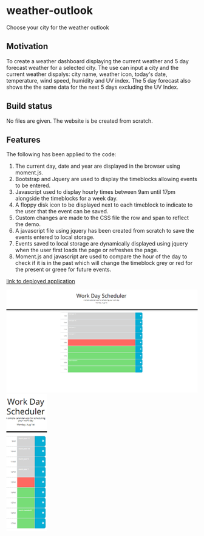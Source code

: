 # weather-outlook

Choose your city for the weather outlook

## Motivation

To create a weather dashboard displaying the current weather and 5 day forecast weather for a selected city. The use can input a city and the current weather dispalys: city name, weather icon, today's date, temperature, wind speed, humidity and UV index. The 5 day forecast also shows the the same data for the next 5 days excluding the UV Index.

## Build status

No files are given. The website is be created from scratch.

## Features

The following has been applied to the code:

1. The current day, date and year are displayed in the browser using moment.js.
2. Bootstrap and Jquery are used to display the timeblocks allowing events to be entered.
3. Javascript used to display hourly times between 9am until 17pm alongside the timeblocks for a week day.
4. A floppy disk icon to be displayed next to each timeblock to indicate to the user that the event can be saved.
5. Custom changes are made to the CSS file the row and span to reflect the demo.
6. A javascript file using jquery has been created from scratch to save the events entered to local storage.
7. Events saved to local storage are dynamically displayed using jquery when the user first loads the page or refreshes the page.
8. Moment.js and javascript are used to compare the hour of the day to check if it is in the past which will change the timeblock grey or red for the present or greee for future events.

[link to deployed application](https://smiller-2019.github.io/business-day-sheduler/)

![Screenshot of webpage](https://github.com/smiller-2019/business-day-sheduler/blob/main/assets/images/desktop-image.png)
![Screenshot of webpage](https://github.com/smiller-2019/business-day-sheduler/blob/main/assets/images/mobile-image.png)
